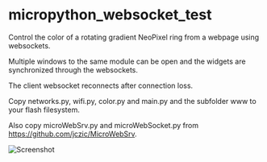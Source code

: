 # micropython_websocket_test
Control the color of a rotating gradient NeoPixel ring from a webpage using websockets.

Multiple windows to the same module can be open and the widgets are synchronized through the websockets.

The client websocket reconnects after connection loss.

Copy networks.py, wifi.py, color.py and main.py and the subfolder www to your flash filesystem.

Also copy microWebSrv.py and microWebSocket.py from https://github.com/jczic/MicroWebSrv.

![Screenshot](https://i.imgur.com/YWZlwQz.jpg)
